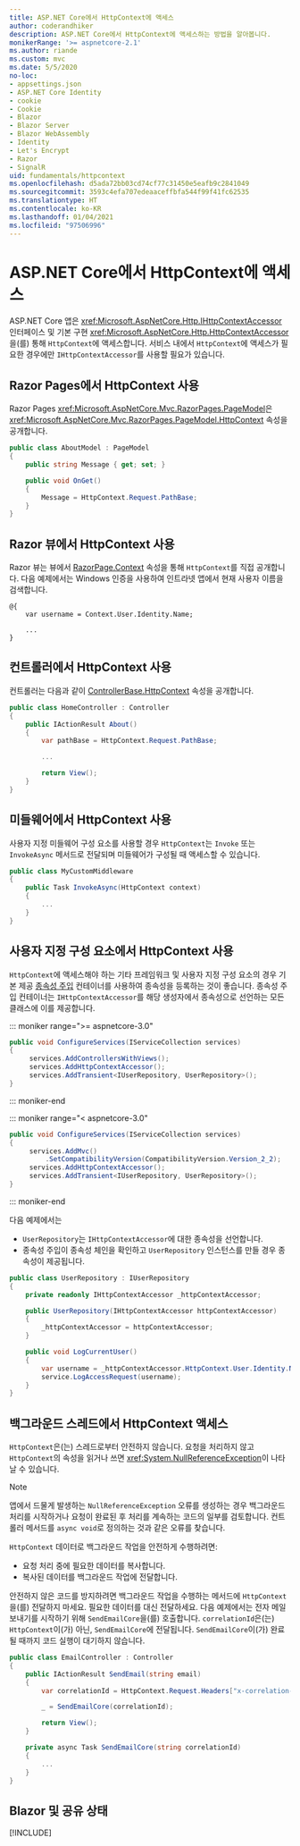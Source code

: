 ```yaml
---
title: ASP.NET Core에서 HttpContext에 액세스
author: coderandhiker
description: ASP.NET Core에서 HttpContext에 액세스하는 방법을 알아봅니다.
monikerRange: '>= aspnetcore-2.1'
ms.author: riande
ms.custom: mvc
ms.date: 5/5/2020
no-loc:
- appsettings.json
- ASP.NET Core Identity
- cookie
- Cookie
- Blazor
- Blazor Server
- Blazor WebAssembly
- Identity
- Let's Encrypt
- Razor
- SignalR
uid: fundamentals/httpcontext
ms.openlocfilehash: d5ada72bb03cd74cf77c31450e5eafb9c2841049
ms.sourcegitcommit: 3593c4efa707edeaaceffbfa544f99f41fc62535
ms.translationtype: HT
ms.contentlocale: ko-KR
ms.lasthandoff: 01/04/2021
ms.locfileid: "97506996"
---
```

# <a name="access-httpcontext-in-aspnet-core"></a>ASP.NET Core에서 HttpContext에 액세스

ASP.NET Core 앱은 <xref:Microsoft.AspNetCore.Http.IHttpContextAccessor> 인터페이스 및 기본 구현 <xref:Microsoft.AspNetCore.Http.HttpContextAccessor>을(를) 통해 `HttpContext`에 액세스합니다. 서비스 내에서 `HttpContext`에 액세스가 필요한 경우에만 `IHttpContextAccessor`를 사용할 필요가 있습니다.

## <a name="use-httpcontext-from-no-locrazor-pages"></a>Razor Pages에서 HttpContext 사용

Razor Pages <xref:Microsoft.AspNetCore.Mvc.RazorPages.PageModel>은 <xref:Microsoft.AspNetCore.Mvc.RazorPages.PageModel.HttpContext> 속성을 공개합니다.

```csharp
public class AboutModel : PageModel
{
    public string Message { get; set; }

    public void OnGet()
    {
        Message = HttpContext.Request.PathBase;
    }
}
```

## <a name="use-httpcontext-from-a-no-locrazor-view"></a>Razor 뷰에서 HttpContext 사용

Razor 뷰는 뷰에서 [RazorPage.Context](xref:Microsoft.AspNetCore.Mvc.Razor.RazorPage.Context) 속성을 통해 `HttpContext`를 직접 공개합니다. 다음 예제에서는 Windows 인증을 사용하여 인트라넷 앱에서 현재 사용자 이름을 검색합니다.

```cshtml
@{
    var username = Context.User.Identity.Name;
    
    ...
}
```

## <a name="use-httpcontext-from-a-controller"></a>컨트롤러에서 HttpContext 사용

컨트롤러는 다음과 같이 [ControllerBase.HttpContext](xref:Microsoft.AspNetCore.Mvc.ControllerBase.HttpContext) 속성을 공개합니다.

```csharp
public class HomeController : Controller
{
    public IActionResult About()
    {
        var pathBase = HttpContext.Request.PathBase;

        ...

        return View();
    }
}
```

## <a name="use-httpcontext-from-middleware"></a>미들웨어에서 HttpContext 사용

사용자 지정 미들웨어 구성 요소를 사용할 경우 `HttpContext`는 `Invoke` 또는 `InvokeAsync` 메서드로 전달되며 미들웨어가 구성될 때 액세스할 수 있습니다.

```csharp
public class MyCustomMiddleware
{
    public Task InvokeAsync(HttpContext context)
    {
        ...
    }
}
```

## <a name="use-httpcontext-from-custom-components"></a>사용자 지정 구성 요소에서 HttpContext 사용

`HttpContext`에 액세스해야 하는 기타 프레임워크 및 사용자 지정 구성 요소의 경우 기본 제공 [종속성 주입](xref:fundamentals/dependency-injection) 컨테이너를 사용하여 종속성을 등록하는 것이 좋습니다. 종속성 주입 컨테이너는 `IHttpContextAccessor`를 해당 생성자에서 종속성으로 선언하는 모든 클래스에 이를 제공합니다.

::: moniker range=">= aspnetcore-3.0"

```csharp
public void ConfigureServices(IServiceCollection services)
{
     services.AddControllersWithViews();
     services.AddHttpContextAccessor();
     services.AddTransient<IUserRepository, UserRepository>();
}
```

::: moniker-end

::: moniker range="< aspnetcore-3.0"

```csharp
public void ConfigureServices(IServiceCollection services)
{
     services.AddMvc()
         .SetCompatibilityVersion(CompatibilityVersion.Version_2_2);
     services.AddHttpContextAccessor();
     services.AddTransient<IUserRepository, UserRepository>();
}
```

::: moniker-end

다음 예제에서는

* `UserRepository`는 `IHttpContextAccessor`에 대한 종속성을 선언합니다.
* 종속성 주입이 종속성 체인을 확인하고 `UserRepository` 인스턴스를 만들 경우 종속성이 제공됩니다.

```csharp
public class UserRepository : IUserRepository
{
    private readonly IHttpContextAccessor _httpContextAccessor;

    public UserRepository(IHttpContextAccessor httpContextAccessor)
    {
        _httpContextAccessor = httpContextAccessor;
    }

    public void LogCurrentUser()
    {
        var username = _httpContextAccessor.HttpContext.User.Identity.Name;
        service.LogAccessRequest(username);
    }
}
```

## <a name="httpcontext-access-from-a-background-thread"></a>백그라운드 스레드에서 HttpContext 액세스

`HttpContext`은(는) 스레드로부터 안전하지 않습니다. 요청을 처리하지 않고 `HttpContext`의 속성을 읽거나 쓰면 <xref:System.NullReferenceException>이 나타날 수 있습니다.

> [!NOTE]
> 앱에서 드물게 발생하는 `NullReferenceException` 오류를 생성하는 경우 백그라운드 처리를 시작하거나 요청이 완료된 후 처리를 계속하는 코드의 일부를 검토합니다. 컨트롤러 메서드를 `async void`로 정의하는 것과 같은 오류를 찾습니다.

`HttpContext` 데이터로 백그라운드 작업을 안전하게 수행하려면:

* 요청 처리 중에 필요한 데이터를 복사합니다.
* 복사된 데이터를 백그라운드 작업에 전달합니다.

안전하지 않은 코드를 방지하려면 백그라운드 작업을 수행하는 메서드에 `HttpContext`을(를) 전달하지 마세요. 필요한 데이터를 대신 전달하세요. 다음 예제에서는 전자 메일 보내기를 시작하기 위해 `SendEmailCore`을(를) 호출합니다. `correlationId`은(는) `HttpContext`이(가) 아닌, `SendEmailCore`에 전달됩니다. `SendEmailCore`이(가) 완료될 때까지 코드 실행이 대기하지 않습니다.

```csharp
public class EmailController : Controller
{
    public IActionResult SendEmail(string email)
    {
        var correlationId = HttpContext.Request.Headers["x-correlation-id"].ToString();

        _ = SendEmailCore(correlationId);

        return View();
    }

    private async Task SendEmailCore(string correlationId)
    {
        ...
    }
}
```

## <a name="no-locblazor-and-shared-state"></a>Blazor 및 공유 상태

[!INCLUDE[](~/blazor/includes/security/blazor-shared-state.md)]
